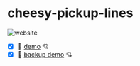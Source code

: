 # cheesy-pickup-lines

![website](https://cdn.glitch.com/c296b094-1856-4b3a-9a84-5cb32e4eb129%2FcharRNN.gif?v=1600564010134)

- [x] 🧀 [demo](https://cheesy-pickup-lines.web.app) 💘
- [x] 🧀 [backup demo](https://sirat.me/charrnn-test) 💘
